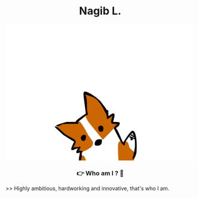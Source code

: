 <h1 align="center">Nagib L.</h1>
<img src="./hi.gif" align="center" />
<h3 align="center">👉 Who am I ? 🤏</h3>
>> Highly ambitious, hardworking and innovative, that's who I am.
<!-- <img src="https://img.shields.io/badge/GIT-E44C30?style=for-the-badge&logo=git&logoColor=white"/> -->
